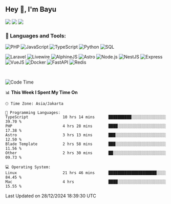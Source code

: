 ## Hey 👋, I'm Bayu 

<a href="mailto:bayurifkialgh@gmail.com" target="_blank"><img src="https://img.shields.io/badge/-Gmail-red?style=flat&logo=Gmail&logoColor=white"/></a>
<a href="https://t.me/bayurifkialgh" target="_blank"><img src="https://img.shields.io/badge/-Telegram-0077B5?style=flat&logo=Telegram&logoColor=white"/></a>
<a href="https://projects.co.id/public/browse_users/view/8d311e/bayurifkialgh" target="_blank"><img src="https://img.shields.io/badge/project.co.id-orange"/></a>


### 🔨 Languages and Tools:

![PHP](https://img.shields.io/badge/-PHP-000?&logo=PHP)
![JavaScript](https://img.shields.io/badge/-JavaScript-000?&logo=JavaScript)
![TypeScript](https://img.shields.io/badge/-TypeScript-000?&logo=TypeScript)
![Python](https://img.shields.io/badge/-Python-000?&logo=Python)
![SQL](https://img.shields.io/badge/-SQL-000?&logo=MySQL)

![Laravel](https://img.shields.io/badge/-Laravel-000?&logo=Laravel)
![Livewire](https://img.shields.io/badge/-Livewire-000?&logo=Livewire&logoColor=red)
![AlphineJS](https://img.shields.io/badge/-AlphineJS-000?&logo=alphine.js)
![Astro](https://img.shields.io/badge/-Astro-000?&logo=astro)
![Node.js](https://img.shields.io/badge/-Node.js-000?&logo=node.js)
![NestJS](https://img.shields.io/badge/-NestJS-000?&logo=nestjs&logoColor=red)
![Express](https://img.shields.io/badge/-Express.js-000?&logo=express.js)
![VueJS](https://img.shields.io/badge/-VueJS-000?&logo=vue.js)
![Docker](https://img.shields.io/badge/-Docker-000?&logo=Docker)
![FastAPI](https://img.shields.io/badge/-FastAPI-000?&logo=FastAPI)
![Redis](https://img.shields.io/badge/-Redis-000?&logo=Redis)

<br />

<!--START_SECTION:waka-->
![Code Time](http://img.shields.io/badge/Code%20Time-374%20hrs%2041%20mins-blue)

📊 **This Week I Spent My Time On** 

```text
🕑︎ Time Zone: Asia/Jakarta

💬 Programming Languages: 
TypeScript               10 hrs 14 mins      ██████████░░░░░░░░░░░░░░░   39.70 % 
PHP                      4 hrs 28 mins       ████░░░░░░░░░░░░░░░░░░░░░   17.38 % 
Astro                    3 hrs 13 mins       ███░░░░░░░░░░░░░░░░░░░░░░   12.50 % 
Blade Template           2 hrs 58 mins       ███░░░░░░░░░░░░░░░░░░░░░░   11.56 % 
Other                    2 hrs 30 mins       ██░░░░░░░░░░░░░░░░░░░░░░░   09.73 % 

💻 Operating System: 
Linux                    21 hrs 46 mins      █████████████████████░░░░   84.45 % 
Mac                      4 hrs               ████░░░░░░░░░░░░░░░░░░░░░   15.55 % 
```


 Last Updated on 28/12/2024 18:39:30 UTC
<!--END_SECTION:waka-->
